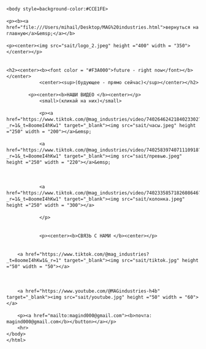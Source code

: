 
<html>
	<head>
	<title>MAG industries</title>
	<meta name="Glushnev Mikhail Alekseevich">
	<meta countent ="The site of the company MAG industries">
	<meta name="Keyboards" content="sait, MAG industries, interesting, tehnology, content, startup, 3d printer, arduino, code, knowledge, machine, auto, car, connection, Tik Tok, YouTube, future">	
	</head>
	
    <body style=background-color:#CCE1FE>
    
    <p><b><a href="file:///Users/mihail/Desktop/MAG%20industries.html">вернуться на главную</a>&emsp;</a></b>
    
    <p><center><img src="sait/logo_2.jpeg" height ="400" width = "350"></center></p>
    
    
    <h2><center><b><font color = "#F3A000">future - right now</font></b></center>
				<center><sup>(будующее - прямо сейчас)</sup></center></h2>
				
			<p><center><b>НАШИ ВИДЕО </b><center></p>	
				<small>(кликай на них)</small>
				
				<p><a href="https://www.tiktok.com/@mag_industries/video/7402646242184023302?_r=1&_t=8oomeI4hKw1" target="_blank"><img src="sait/часы.jpeg" height ="250" width = "200"></a>&emsp;
				
				<a href="https://www.tiktok.com/@mag_industries/video/7402583974071110918?_r=1&_t=8oomeI4hKw1" target="_blank"><img src="sait/превью.jpeg" height ="250" width = "220"></a>&emsp;
				
				
				
				<a href="https://www.tiktok.com/@mag_industries/video/7402335857182608646?_r=1&_t=8oomeI4hKw1" target="_blank"><img src="sait/колонка.jpeg" height ="250" width = "300"></a>
				
				</p>
				
				
				<p><center><b>СВЯЗЬ С НАМИ </b><center></p>
		
		
		<a href="https://www.tiktok.com/@mag_industries?_t=8oomeI4hKw1&_r=1" target="_blank"><img src="sait/tiktok.jpg" height ="50" width = "50"></a>
		
		
		
		<a href="https://www.youtube.com/@MAGindustries-h4b" target="_blank"><img src="sait/youtube.jpg" height ="50" width = "60"></a>
		
		<p><a href="mailto:magind000@gmail.com"><b>почта: magind000@gmail.com</b></button></a></p>
		<hr>
	</body>	
	</html>
		
		

